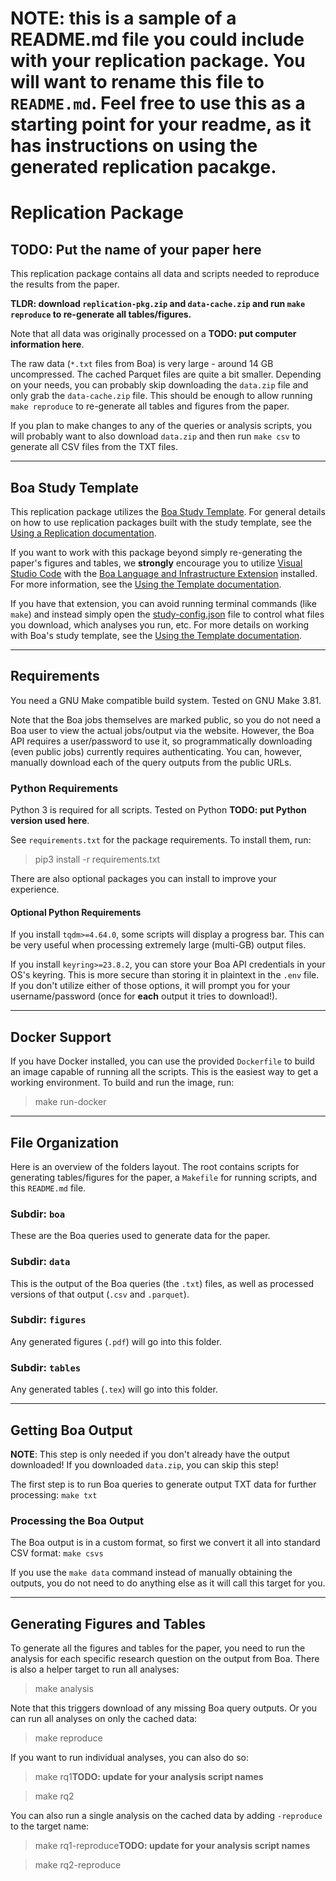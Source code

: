 NOTE: this is a sample of a README.md file you could include with your
replication package.  You will want to rename this file to `README.md`.  Feel
free to use this as a starting point for your readme, as it has instructions
on using the generated replication pacakge.
================================

# Replication Package
## TODO: Put the name of your paper here

This replication package contains all data and scripts needed to reproduce the
results from the paper.

**TLDR: download `replication-pkg.zip` and `data-cache.zip` and run `make
reproduce` to re-generate all tables/figures.**

Note that all data was originally processed on a **TODO: put computer
information here**.

The raw data (`*.txt` files from Boa) is very large - around 14 GB
uncompressed.  The cached Parquet files are quite a bit smaller.  Depending on
your needs, you can probably skip downloading the `data.zip` file and only grab
the `data-cache.zip` file.  This should be enough to allow running `make
reproduce` to re-generate all tables and figures from the paper.

If you plan to make changes to any of the queries or analysis scripts, you will
probably want to also download `data.zip` and then run `make csv` to generate
all CSV files from the TXT files.

------------------------------------------------------

## Boa Study Template

This replication package utilizes the [Boa Study
Template](https://github.com/boalang/study-template).  For general details on
how to use replication packages built with the study template, see the [Using a
Replication
documentation](https://boalang.github.io/study-template/v0.3.0/replications/).

If you want to work with this package beyond simply re-generating the paper's
figures and tables, we **strongly** encourage you to utilize [Visual Studio
Code](https://code.visualstudio.com/) with the [Boa Language and Infrastructure
Extension](https://marketplace.visualstudio.com/items?itemName=Boa.boalang)
installed.  For more information, see the [Using the Template
documentation](https://boalang.github.io/study-template/v0.3.0/research/).

If you have that extension, you can avoid running terminal commands (like
`make`) and instead simply open the [study-config.json](study-config.json) file
to control what files you download, which analyses you run, etc.  For more
details on working with Boa's study template, see the [Using the Template
documentation](https://boalang.github.io/study-template/v0.3.0/research/).

------------------------------------------------------

## Requirements

You need a GNU Make compatible build system.  Tested on GNU Make 3.81.

Note that the Boa jobs themselves are marked public, so you do not need a Boa
user to view the actual jobs/output via the website.  However, the Boa API
requires a user/password to use it, so programmatically downloading (even
public jobs) currently requires authenticating.  You can, however, manually
download each of the query outputs from the public URLs.

### Python Requirements

Python 3 is required for all scripts.  Tested on Python **TODO: put Python
version used here**.

See `requirements.txt` for the package requirements.  To install them, run:

> pip3 install -r requirements.txt

There are also optional packages you can install to improve your experience.

#### Optional Python Requirements

If you install `tqdm>=4.64.0`, some scripts will display a progress bar.  This
can be very useful when processing extremely large (multi-GB) output files.

If you install `keyring>=23.8.2`, you can store your Boa API credentials in
your OS's keyring.  This is more secure than storing it in plaintext in the
`.env` file.  If you don't utilize either of those options, it will prompt you
for your username/password (once for **each** output it tries to download!).

------------------------------------------------------

## Docker Support

If you have Docker installed, you can use the provided `Dockerfile` to build an
image capable of running all the scripts.  This is the easiest way to get a
working environment.  To build and run the image, run:

> make run-docker

------------------------------------------------------

## File Organization

Here is an overview of the folders layout.  The root contains scripts for
generating tables/figures for the paper, a `Makefile` for running scripts, and
this `README.md` file.

### Subdir: `boa`
These are the Boa queries used to generate data for the paper.

### Subdir: `data`
This is the output of the Boa queries (the `.txt`) files, as well as processed
versions of that output (`.csv` and `.parquet`).

### Subdir: `figures`
Any generated figures (`.pdf`) will go into this folder.

### Subdir: `tables`
Any generated tables (`.tex`) will go into this folder.

------------------------------------------------------

## Getting Boa Output

**NOTE**: This step is only needed if you don't already have the output
downloaded!  If you downloaded `data.zip`, you can skip this step!

The first step is to run Boa queries to generate output TXT data for further
processing: `make txt`

### Processing the Boa Output

The Boa output is in a custom format, so first we convert it all into standard
CSV format: `make csvs`

If you use the `make data` command instead of manually obtaining the outputs,
you do not need to do anything else as it will call this target for you.

------------------------------------------------------

## Generating Figures and Tables

To generate all the figures and tables for the paper, you need to run the
analysis for each specific research question on the output from Boa.  There is
also a helper target to run all analyses:

> make analysis

Note that this triggers download of any missing Boa query outputs.  Or you can
run all analyses on only the cached data:

> make reproduce

If you want to run individual analyses, you can also do so:

> make rq1**TODO: update for your analysis script names**

> make rq2

You can also run a single analysis on the cached data by adding `-reproduce` to
the target name:

> make rq1-reproduce**TODO: update for your analysis script names**

> make rq2-reproduce
